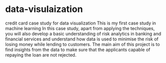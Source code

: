 # data-visulaization
credit card case study for data visualization
This is my first case study in machine learning
In this case study, apart from applying the techniques, you will also develop a basic understanding of risk analytics in banking and financial services and understand how data is used to minimise the risk of losing money while lending to customers.
The main aim of this project is to find insights from the data to make sure that the applicants capable of repaying the loan are not rejected.
